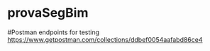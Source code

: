 # provaSegBim

#Postman endpoints for testing
https://www.getpostman.com/collections/ddbef0054aafabd86ce4
